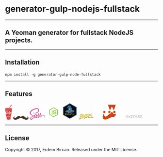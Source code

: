 # generator-gulp-nodejs-fullstack

---

## A Yeoman generator for fullstack NodeJS projects.

---
## Installation

`npm install -g generator-gulp-node-fullstack `

---

## Features

![Logo](docs/assets/gulp.png)
![Logo](docs/assets/handlebars.png)
![Logo](docs/assets/sass.png)
![Logo](docs/assets/nodejs.png)
![Logo](docs/assets/browserify.png)
![Logo](docs/assets/babel.png)
![Logo](docs/assets/jest.png)
![Logo](docs/assets/express.png)


---

## License

Copyright © 2017, Erdem Bircan. Released under the MIT License.
